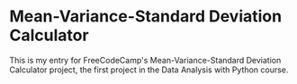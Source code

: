 # Mean-Variance-Standard Deviation Calculator

This is my entry for FreeCodeCamp's Mean-Variance-Standard Deviation Calculator project, the first project in the Data Analysis with Python course. 
